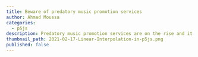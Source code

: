 ```yaml
---
title: Beware of predatory music promotion services
author: Ahmad Moussa
categories:
  - p5js
description: Predatory music promotion services are on the rise and it's to fall for them with convinving interfaces and fake bot farms that boost your stats.
thumbnail_path: 2021-02-17-Linear-Interpolation-in-p5js.png
published: false
---
```

